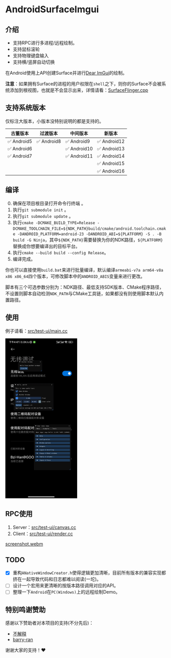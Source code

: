 # AndroidSurfaceImgui

## 介绍

+ 支持RPC进行多进程/远程绘制。
+ 支持鼠标滚轮
+ 支持物理键盘输入
+ 支持横/竖屏自动切换

在Android使用上API创建Surface并进行[Dear ImGui](https://github.com/ocornut/imgui.git)的绘制。

**注意**：如果拥有Surface的进程的用户权限在`shell`之下，则你的Surface不会被系统添加到根视图，也就是不会显示出来，详情请看：[SurfaceFlinger.cpp](https://cs.android.com/android/platform/superproject/main/+/main:frameworks/native/services/surfaceflinger/SurfaceFlinger.cpp;l=4769)

## 支持系统版本

仅标注大版本，小版本没特别说明的都是支持的。

| 古董版本 | 过渡版本 | 中间版本 | 新版本 |
| ------------ | ----------- | ------------ | ------------ |
| ✅ Android5 | ✅ Android8 | ✅ Android9 | ✅ Android12 |
| ✅ Android6 |              | ✅ Android10 | ✅ Android13 |
| ✅ Android7 |              | ✅ Android11 | ✅ Android14 |
|              |              |              | ✅ Android15 |
|              |              |              | ✅ Android16 |

## 编译

0. 确保在项目根目录打开命令行终端 。
1. 执行`git submodule init` 。
2. 执行`git submodule update` 。
3. 执行`cmake -DCMAKE_BUILD_TYPE=Release -DCMAKE_TOOLCHAIN_FILE=${NDK_PATH}build/cmake/android.toolchain.cmake -DANDROID_PLATFORM=android-23 -DANDROID_ABI=${PLATFORM} -S . -B build -G Ninja`，其中`${NDK_PATH}`需要替换为你的NDK路径，`${PLATFORM}`替换成你想要编译出的目标平台。
4. 执行`cmake --build build --config Release`。
5. 编译完成。

你也可以直接使用`build.bat`来进行批量编译，默认编译`armeabi-v7a arm64-v8a x86 x86_64`四个版本，可修改脚本中的`ANDROID_ABIS`变量来进行更改。

脚本有三个可选参数分别为：NDK路径、最低支持SDK版本、CMake程序路径，不设置则脚本自动检测`NDK_PATH`与CMake工具链，如果都没有则使用脚本默认内置路径。

## 使用

例子请看：[src/test-ui/main.cc](https://github.com/Bzi-Han/AndroidSurfaceImgui/blob/main/src/test-ui/main.cc)

<img src="https://github.com/Bzi-Han/AndroidSurfaceImgui/blob/main/screenshot.jpg" height="500px" />

## RPC使用

1. Server：[src/test-ui/canvas.cc](https://github.com/Bzi-Han/AndroidSurfaceImgui/blob/main/src/test-ui/canvas.cc)
2. Client：[src/test-ui/render.cc](https://github.com/Bzi-Han/AndroidSurfaceImgui/blob/main/src/test-ui/render.cc)

[screenshot.webm](https://github.com/Bzi-Han/AndroidSurfaceImgui/assets/75075077/7b6f7adc-2b68-44d1-bf7a-53bcf0a151a3)

## TODO

+ [x] 重构`ANativeWindowCreator.h`使得逻辑更加清晰，目前所有版本的兼容实现都挤在一起导致代码和日志都难以阅读(一坨)。
+ [ ] 设计一个宏用来更清晰的按版本路径调用对应的API。
+ [ ] 整理一下`Android`在`PC(Windows)`上的远程绘制Demo。

## 特别鸣谢赞助

感谢以下赞助者对本项目的支持(不分先后)：

+ [不解释](https://github.com/Dasongzi1366)
+ [barry-ran](https://github.com/barry-ran)

谢谢大家的支持！❤️
